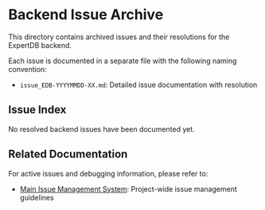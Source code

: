 # Backend Issue Archive

This directory contains archived issues and their resolutions for the ExpertDB backend.

Each issue is documented in a separate file with the following naming convention:
- `issue_EDB-YYYYMMDD-XX.md`: Detailed issue documentation with resolution

## Issue Index

No resolved backend issues have been documented yet.

## Related Documentation

For active issues and debugging information, please refer to:
- [Main Issue Management System](/ISSUES.md): Project-wide issue management guidelines